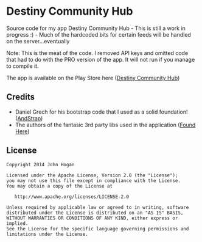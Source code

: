 Destiny Community Hub
=====================

Source code for my app Destiny Community Hub
	- This is still a work in progress :)
	- Much of the hardcoded bits for certain feeds will be handled on the server...eventually

Note: This is the meat of the code. I removed API keys and omitted code that had to do with the PRO version of the app. It will not run if you manage to compile it.

The app is available on the Play Store here ([Destiny Community Hub][1])

Credits
-------
- Daniel Grech for his bootstrap code that I used as a solid foundation! ([AndStrap][2])
- The authors of the fantasic 3rd party libs used in the application ([Found Here][3])

License
-------

    Copyright 2014 John Hogan

    Licensed under the Apache License, Version 2.0 (the "License");
    you may not use this file except in compliance with the License.
    You may obtain a copy of the License at

       http://www.apache.org/licenses/LICENSE-2.0

    Unless required by applicable law or agreed to in writing, software
    distributed under the License is distributed on an "AS IS" BASIS,
    WITHOUT WARRANTIES OR CONDITIONS OF ANY KIND, either express or implied.
    See the License for the specific language governing permissions and
    limitations under the License.
    

[1]:https://play.google.com/store/apps/details?id=com.opencabinetlabs.destinycommunityhub
[2]:https://github.com/DanielGrech/andstrap
[3]:https://github.com/Jogan/DestinyCommunityHub/blob/master/DestinyCommunityHub/build.gradle
